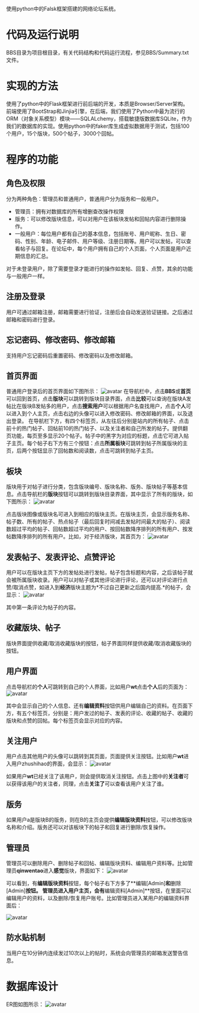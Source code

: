 使用python中的Falsk框架搭建的网络论坛系统。

# 代码及运行说明
BBS目录为项目根目录，有关代码结构和代码运行流程，参见BBS/Summary.txt文件。

# 实现的方法
使用了python中的Flask框架进行前后端的开发，本质是Browser/Server架构。前端使用了BootStrap和Jinjia引擎，在后端，我们使用了Python中最为流行的ORM（对象关系模型）模块——SQLALchemy，搭载敏捷版数据库SQLite，作为我们的数据库的实现。使用python中的faker库生成虚拟数据用于测试，包括100个用户，15个版块，500个帖子，3000个回帖。

# 程序的功能
## 角色及权限
分为两种角色：管理员和普通用户，普通用户分为版务和一般用户。
- 管理员：拥有对数据库的所有增删查改操作权限
- 版务：可以修改版块信息，可以对用户在该板块发帖和回帖内容进行删除操作。
- 一般用户：每位用户都有自己的基本信息，包括账号、用户昵称、生日、密码、性别、年龄、电子邮件、用户等级、注册日期等。用户可以发帖，可以查看帖子与回复。在论坛中，每个用户拥有自己的个人页面，个人页面是用户近期信息的汇总。

对于未登录用户，除了需要登录才能进行的操作如发帖、回复、点赞，其余的功能与一般用户一样。
## 注册及登录
用户可通过邮箱注册，邮箱需要进行验证，注册后会自动发送验证链接。之后通过邮箱和密码进行登录。
## 忘记密码、修改密码、修改邮箱
支持用户忘记密码后重置密码、修改密码以及修改邮箱。
## 首页界面
普通用户登录后的首页界面如下图所示：
![avatar](figure/home.png)
在导航栏中，点击**BBS**或**首页**可以回到首页，点击**版块**可以跳转到版块目录界面，点击**比较**可以查询在版块A发帖比在版块B发帖多的用户，点击**搜索用户**可以根据用户名查找用户，点击**个人**可以进入到个人主页，点击右边的头像可以进入修改密码、修改邮箱的界面，以及退出登录。
在导航栏下方，有四个标签页，从左往后分别是站内的所有帖子、点击前十的热门帖子、回帖前10的热门帖子、以及关注者和自己所发的帖子。提供翻页功能，每页至多显示20个帖子。帖子中的黑字为对应的标题，点击它可进入帖子主页。每个帖子右下方有三个按钮：点击**所属板块**可跳转到帖子所属版块的主页，后两个按钮显示了回帖数和阅读数，点击可跳转到帖子主页。
## 板块
版块用于对帖子进行分类，包含版块编号、版块名称、版务、版块帖子等基本信息。点击导航栏的**版块**按钮可以跳转到版块目录界面，其中显示了所有的版块，如下图所示：
![avatar](figure/board.png)

点击版块图像或版块名可进入到相应的版块主页。在版块主页，会显示版务名称、帖子数、所有的帖子、热点帖子（最后回复时间减去发帖时间最大的帖子）、阅读数超过平均的帖子、回帖数超过平均的用户、按回帖数降序排列的所有用户、按发帖数降序排列的所有用户。比如，对于经济版块，其首页为：
![avatar](figure/ecnomic_board.png)
## 发表帖子、发表评论、点赞评论
用户可以在版块主页下方的发帖处进行发帖，帖子包含标题和内容，之后该帖子就会被所属版块收录。用户可以对帖子或其他评论进行评论，还可以对评论进行点赞/取消点赞，如进入到**经济**版块主题为*不过自己更新之后国内提高.*的帖子，会显示：
![avatar](figure/post.png)

其中第一条评论为帖子的内容。
## 收藏版块、帖子
版块界面提供收藏/取消收藏版块的按钮，帖子界面同样提供收藏/取消收藏版块的按钮。
## 用户界面
点击导航栏的**个人**可跳转到自己的个人界面，比如用户**wt**点击**个人**后的页面为：
![avatar](figure/user.png)

其中会显示自己的个人信息、还有**编辑资料**按钮供用户编辑自己的资料。在页面下方，有五个标签页，分别是：用户发过的帖子、发表的评论、收藏的帖子、收藏的版块和点赞的回帖。每个标签页会显示对应的内容。
## 关注用户
用户点击其他用户的头像可以跳转到其页面，页面提供关注按钮。比如用户**wt**进入用户zhushihao的界面，会显示：
![avatar](figure/follower.png)

如果用户**wt**已经关注了该用户，则会提供取消关注按钮。点击上图中的**关注者**可以获得该用户的关注者，同理，点击**关注了**可以查看该用户关注了谁。
## 版务
如果用户a是版块B的版务，则在B的主页会提供**编辑版块资料**按钮，可以修改版块名称和介绍。版务还可以对该板块下的帖子和回复进行删除/恢复操作。
## 管理员
管理员可以删除用户、删除帖子和回帖、编辑版块资料、编辑用户资料等。比如管理员**qinwentao**进入**感觉**版块，界面如下：
![avatar](figure/admin_home.png)

可以看到，有**编辑版块资料**按钮，每个帖子右下方多了**编辑[Admin]**和**删除[Admin]**按钮。
管理员进入用户主页，会有**编辑资料[Admin]**按钮，在里面可以编辑用户的资料，以及删除/恢复用户账号。比如管理员进入某用户的编辑资料界面后：

![avatar](figure/admin_edit.png)
## 防水贴机制
当用户在10分钟内连续发过10次以上的帖时，系统会向管理员的邮箱发送警告信息。


# 数据库设计
ER图如图所示：
![avatar](figure/ER.png)
